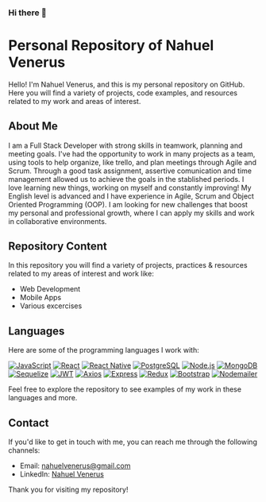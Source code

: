 ### Hi there 👋

# Personal Repository of Nahuel Venerus

Hello! I'm Nahuel Venerus, and this is my personal repository on GitHub. Here you will find a variety of projects, code examples, and resources related to my work and areas of interest.

## About Me

I am a Full Stack Developer with strong skills in teamwork, planning and meeting goals. I've had the opportunity to work in many projects as a team, using tools to help organize, like trello, and plan meetings through Agile and Scrum. Through a good task assignment, assertive comunication and time management allowed us to achieve the goals in the stablished periods.
I love learning new things, working on myself and constantly improving!
My English level is advanced and I have experience in Agile, Scrum and Object Oriented Programming (OOP).
I am looking for new challenges that boost my personal and professional growth, where I can apply my skills and work in collaborative environments.

## Repository Content
In this repository you will find a variety of projects, practices & resources related to my areas of interest and work like:

  - Web Development
  - Mobile Apps
  - Various excercises

## Languages

Here are some of the programming languages I work with:

[![JavaScript](https://img.shields.io/badge/-JavaScript-yellow?style=flat-square&logo=javascript&logoColor=white)](https://developer.mozilla.org/en-US/docs/Web/JavaScript)
[![React](https://img.shields.io/badge/-React-blue?style=flat-square&logo=react&logoColor=white)](https://reactjs.org/)
[![React Native](https://img.shields.io/badge/-React_Native-blue?style=flat-square&logo=react&logoColor=white)](https://reactnative.dev/)
[![PostgreSQL](https://img.shields.io/badge/-PostgreSQL-blue?style=flat-square&logo=postgresql&logoColor=white)](https://www.postgresql.org/)
[![Node.js](https://img.shields.io/badge/-Node.js-green?style=flat-square&logo=node.js&logoColor=white)](https://nodejs.org/)
[![MongoDB](https://img.shields.io/badge/-MongoDB-green?style=flat-square&logo=mongodb&logoColor=white)](https://www.mongodb.com/)
[![Sequelize](https://img.shields.io/badge/-Sequelize-orange?style=flat-square&logo=sequelize&logoColor=white)](https://sequelize.org/)
[![JWT](https://img.shields.io/badge/-JWT-orange?style=flat-square&logo=json-web-tokens&logoColor=white)](https://jwt.io/)
[![Axios](https://img.shields.io/badge/-Axios-yellow?style=flat-square&logo=axios&logoColor=white)](https://axios-http.com/)
[![Express](https://img.shields.io/badge/-Express-black?style=flat-square&logo=express&logoColor=white)](https://expressjs.com/)
[![Redux](https://img.shields.io/badge/-Redux-purple?style=flat-square&logo=redux&logoColor=white)](https://redux.js.org/)
[![Bootstrap](https://img.shields.io/badge/-Bootstrap-purple?style=flat-square&logo=bootstrap&logoColor=white)](https://getbootstrap.com/)
[![Nodemailer](https://img.shields.io/badge/-Nodemailer-red?style=flat-square&logo=nodemailer&logoColor=white)](https://nodemailer.com/)

Feel free to explore the repository to see examples of my work in these languages and more.

## Contact

If you'd like to get in touch with me, you can reach me through the following channels:

- Email: [nahuelvenerus@gmail.com](mailto:nahuelvenerus@gmail.com)
- LinkedIn: [Nahuel Venerus](https://www.linkedin.com/in/nahuel-venerus/)

Thank you for visiting my repository!
